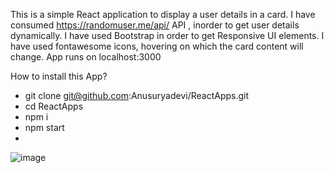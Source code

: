 This is a simple React application to display a user details in a card.
I have consumed https://randomuser.me/api/ API , inorder to get user details dynamically.
I have used Bootstrap in order to get Responsive UI elements.
I have used fontawesome icons, hovering on which the card content will change.
App runs on localhost:3000

How to install this App?
 - git clone git@github.com:Anusuryadevi/ReactApps.git
 - cd ReactApps
 - npm i
 - npm start
 -
 
 ![image](https://user-images.githubusercontent.com/17896883/160249273-3943f41b-11d0-4fcd-bd01-b3b407e6fe88.png)
